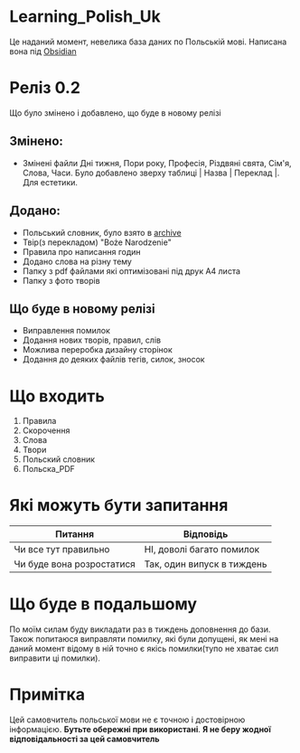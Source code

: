 # Learning_Polish_Uk
Це наданий момент, невелика база даних по Польській мові. Написана вона під [Obsidian](https://obsidian.md/)
# Реліз 0.2
Що було змінено і добавлено, що буде в новому релізі
## Змінено:
- Змінені файли Дні тижня, Пори року, Професія, Різдвяні свята, Сім'я, Слова, Часи. Було добавлено зверху таблиці | Назва | Переклад |. Для естетики.
## Додано:
- Польський словник, було взято в [archive](https://archive.org/details/pol0ukr)
- Твір(з перекладом) "Boże Narodzenie"
- Правила про написання годин
- Додано слова на різну тему
- Папку з pdf файлами які оптимізовані під друк А4 листа
- Папку з фото творів
## Що буде в новому релізі
- Виправлення помилок
- Додання нових творів, правил, слів
- Можлива переробка дизайну сторінок
- Додання до деяких файлів тегів, силок, зносок
# Що входить
1. Правила
2. Скорочення
3. Слова
4. Твори
5. Польский словник
6. Польска_PDF
# Які можуть бути запитання
| Питання | Відповідь |
| ---- | ---- |
| Чи все тут правильно | НІ, доволі багато помилок |
| Чи буде вона розростатися | Так, один випуск в тиждень |
# Що буде в подальшому 
По моїм силам буду викладати раз в тиждень доповнення до бази. Також попитаюся виправляти помилку, які були допущені, як мені на даний момент відому в ній точно є якісь помилки(тупо не хватає сил виправити ці помилки).

# Примітка
Цей самовчитель польської мови не є точною і достовірною інформацією. **Бутьте обережні при використані**.
**Я не беру жодної відповідальності за цей самовчитель**
